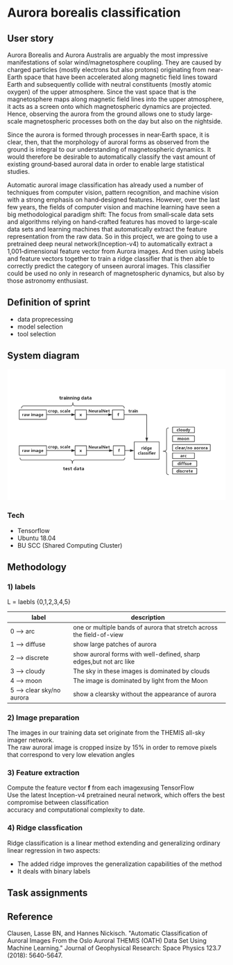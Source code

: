 # Aurora borealis classification
## User story
Aurora Borealis and Aurora Australis are arguably the most 
impressive manifestations of solar wind/magnetosphere coupling. 
They are caused by charged particles (mostly electrons but also protons) 
originating from near‐Earth space that have been accelerated along magnetic 
field lines toward Earth and subsequently collide with neutral constituents 
(mostly atomic oxygen) of the upper atmosphere. Since the vast space that is the 
magnetosphere maps along magnetic field lines into the upper atmosphere, it 
acts as a screen onto which magnetospheric dynamics are projected. Hence, 
observing the aurora from the ground allows one to study large‐scale magnetospheric 
processes both on the day but also on the nightside.

Since the aurora is formed through processes in near‐Earth space, it is clear, 
then, that the morphology of auroral forms as observed from the ground is integral 
to our understanding of magnetospheric dynamics. It would therefore be desirable 
to automatically classify the vast amount of existing ground‐based auroral data 
in order to enable large statistical studies.

Automatic auroral image classification has already used a number of techniques from 
computer vision, pattern recognition, and machine vision with a strong emphasis on 
hand‐designed features. However, over the last few years, the fields of computer vision 
and machine learning have seen a big methodological paradigm shift: The focus from 
small‐scale data sets and algorithms relying on hand‐crafted features has moved to 
large‐scale data sets and learning machines that automatically extract the feature 
representation from the raw data. So in this project, we are going to use a pretrained 
deep neural network(Inception-v4) to automatically extract a 1,001‐dimensional feature vector from 
Aurora images. And then using labels and feature vectors together to train a ridge classifier
that is then able to correctly predict the category of unseen auroral images. This
classifier could be used no only in research of magnetospheric dynamics, but also by
those astronomy enthusiast.

## Definition of sprint
  - data proprecessing
  - model selection
  - tool selection
  
## System diagram
![Screenshot](dataflow.jpg)
### Tech

* Tensorflow
* Ubuntu 18.04 
* BU SCC (Shared Computing Cluster) 

## Methodology
### 1) labels    
L = laebls {0,1,2,3,4,5}    

| label | description |
| ------ | ------ |
| 0 --> arc  | one or multiple bands of aurora that stretch across the field-of-view |
| 1 --> diffuse | show large patches of aurora |
| 2 --> discrete | show auroral forms with well-defined, sharp edges,but not arc like |
| 3 --> cloudy | The sky in these images is dominated by clouds |
| 4 --> moon  | The image is dominated by light from the Moon |
| 5 --> clear sky/no aurora | show a clearsky without the appearance of aurora  |


             

### 2) Image preparation                 
The images in our training data set originate from the THEMIS all-sky imager network.               
The raw auroral image is cropped insize by 15% in order to remove pixels that correspond to very low elevation angles               

### 3) Feature extraction     
Compute the feature vector **f** from each imagexusing TensorFlow       
Use the latest Inception-v4 pretrained neural network, which offers the best compromise between classification                
accuracy and computational complexity to date.            
### 4) Ridge classfication               
Ridge classification is a linear method extending and generalizing ordinary linear regression in two aspects:      
  - The added ridge improves the generalization capabilities of the method           
  - It deals with binary labels   
  
## Task assignments

  
## Reference
Clausen, Lasse BN, and Hannes Nickisch. "Automatic Classification of Auroral Images From the Oslo Auroral THEMIS (OATH) Data Set Using Machine Learning." Journal of Geophysical Research: Space Physics 123.7 (2018): 5640-5647.

